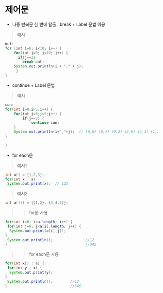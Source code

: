 제어문
=
* 다중 반복문 한 번에 탈출 : break + Label 문법 이용
> 예시
```java
out:
for (int i=0; i<10; i++) {
	for(int j=0; j<10; j++) {
	  if(j==3)
		break out;
	System.out.println(i + "," + j);
	 }
}
```
* continue + Label 문법
> 예시
```java
con:
for(int i=0;i<5;i++) {
	for(int j=0;j<5;j++) {
		if(j==3) {
			continue con;
	}
	System.out.println(i+","+j);  // (0,0) (0,1) (0,2) (1,0) (1,1) (1,2) ~~
}
			
}
```
* for each문
> 예시1
```java
int a[] = {1,2,3};
for(int x : a)
 System.out.print(x);  // 123
 ```
> 예시2
```java
int a[][] = {{1,2}, {3,4,5}};
```

>> for문 사용
```java
for(int i=0; i<a.length; i++) {
 for(int j=0; j<a[i].length; j++) {
  System.out.print(a[i][j]);         
}                                    
 System.out.println();               //12
}                                    //345
```
>> for each문 사용
```java
for(int x[] : a) {
 for(int y : x) {
  System.out.print(y);       
}                             
 System.out.println();        //12
}                             //345
```		
